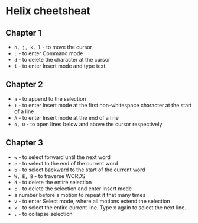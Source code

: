 # Helix cheetsheat

## Chapter 1

* ```h, j, k, l``` - to move the cursor
* ```:``` - to enter Command mode
* ```d``` - to delete the character at the cursor
* ```i``` - to enter Insert mode and type text

## Chapter 2

* ```a``` - to append to the selection
* ```I``` - to enter Insert mode at the first non-whitespace character at the start of a line
* ```A``` - to enter Insert mode at the end of a line
* ```o, O``` - to open lines below and above the cursor respectively

## Chapter 3

* ```w``` - to select forward until the next word
* ```e``` - to select to the end of the current word
* ```b``` - to select backward to the start of the current word
* ```W, E, B``` - to traverse WORDS
* ```d``` - to delete the entire selection
* ```c``` - to delete the selection and enter Insert mode
* a number before a motion to repeat it that many times
* ```v``` - to enter Select mode, where all motions extend the selection
* ```x``` - to select the entire current line. Type x again to select the next line.
* ```;``` - to collapse selection
